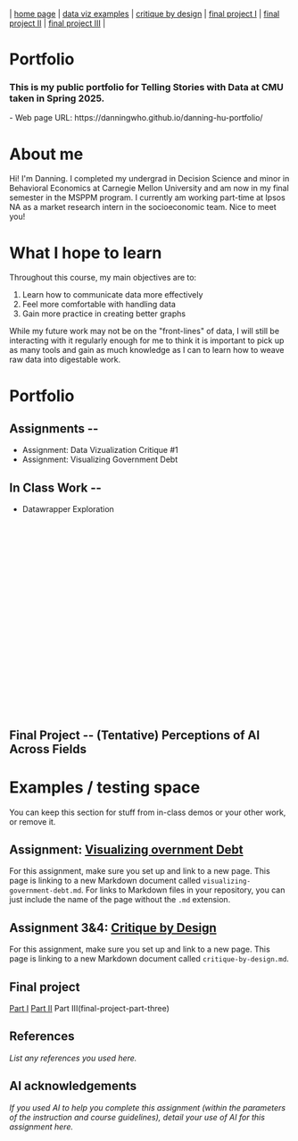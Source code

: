 | [home page](https://danningwho.github.io/danning-hu-portfolio/) | [data viz examples](dataviz-examples) | [critique by design](critique-by-design) | [final project I](final-project-part-one) | [final project II](final-project-part-two) | [final project III](final-project-part-three) |

# Portfolio
<h3> This is my public portfolio for Telling Stories with Data at CMU taken in Spring 2025.</h3>
- Web page URL: https://danningwho.github.io/danning-hu-portfolio/

# About me
Hi! I'm Danning.
I completed my undergrad in Decision Science and minor in Behavioral Economics at Carnegie Mellon University and am now in my final semester in the MSPPM program. I currently am working part-time at Ipsos NA as a market research intern in the socioeconomic team. Nice to meet you!

# What I hope to learn
Throughout this course, my main objectives are to:

1. Learn how to communicate data more effectively
2. Feel more comfortable with handling data
3. Gain more practice in creating better graphs

While my future work may not be on the "front-lines" of data, I will still be interacting with it regularly enough for me to think it is important to pick up as many tools and gain as much knowledge as I can to learn how to weave raw data into digestable work.

# Portfolio
## Assignments --
- Assignment: Data Vizualization Critique #1
- Assignment: Visualizing Government Debt

## In Class Work --
- Datawrapper Exploration
<div style="min-height:340px" id="datawrapper-vis-Mfu4v"><noscript><img src="https://datawrapper.dwcdn.net/Mfu4v/full.png" alt="" /></noscript></div>


## Final Project -- (Tentative) Perceptions of AI Across Fields

# Examples / testing space
You can keep this section for stuff from in-class demos or your other work, or remove it. 

## Assignment: [Visualizing overnment Debt](visualizing-government-debt)
For this assignment, make sure you set up and link to a new page.  This page is linking to a new Markdown document called `visualizing-government-debt.md`.  For links to Markdown files in your repository, you can just include the name of the page without the `.md` extension. 

## Assignment 3&4: [Critique by Design](critique-by-design)
For this assignment, make sure you set up and link to a new page.  This page is linking to a new Markdown document called `critique-by-design.md`.  

## Final project
[Part I](final-project-part-one)
[Part II](final-project-part-two)
Part III(final-project-part-three)


<!--
(References from the original template)
---
## Other stuff you can do (you can remove this section - it's just for your reference.)

### Changing text

You can change text, like this: 

**Here's some bold** text.  Here's some *italic* text. Here's some ~~strikethrough~~ text. 

### Creating tables

You can build tables like this: 

| Name         | Type of pet | Favority activity 1 | FA 2   | FA 3            | FA 4                                |
|--------------|-------------|---------------------|--------|-----------------|-------------------------------------|
| Eli          | cat         | Sleeping            | Eating | Being pet       | Plotting to overthow dog empire     |
| Howard       | dog         | You                 | You    | You             | Eating                              |
| Frankenstein | fish        | Swimming            | Eating | Blowing bubbles | Forgetting                          |

An easy-to-use template generator tool [can be found here](https://www.tablesgenerator.com/markdown_tables)



Alternately, you can set the size of the image using just a bit of HTML: 

<img src="funny-dog-unsplash.jpg" width="200"/>

Remember that you'll need to upload the image into your repository, or include a link to the image somewhere else.  

### Setting up a separate page

So here's the code you'll need to add to your own site to create a second page. 

1. First, create a new page in your repository (for example, dataviz1.md)
2. Next, add a link to that page by inserting the following into your readme.md page:

`[title](dataviz)` or `[dataviz](https://cmustudent.github.io/portfolio/dataviz.html)` or `[CMU](https://www.cmu.edu)`

Any of those formats will work. Here's some examples of working links: 

`[title](dataviz)` = [title](dataviz)  
`[dataviz](https://cmustudent.github.io/portfolio/dataviz.html)` = [dataviz](https://cmustudent.github.io/portfolio/dataviz.html)  
`[CMU](https://www.cmu.edu)` = [CMU](https://www.cmu.edu)   

Make sure to check these from your publicly accessible URL to make sure they're working correctly (not from the preview tab). 

Looking for more?  A nice Markdown guide [can be found here](https://www.markdownguide.org/cheat-sheet/)
-->
## References
_List any references you used here._

## AI acknowledgements
_If you used AI to help you complete this assignment (within the parameters of the instruction and course guidelines), detail your use of AI for this assignment here._

